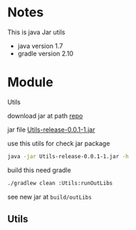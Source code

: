 # Notes

This is java Jar utils

- java version 1.7
- gradle version 2.10

# Module

Utils

download jar at path [repo](repo/)

jar file [Utils-release-0.0.1-1.jar](https://github.com/sinlov/Java-Jar-Utils/raw/master/repo/Utils-release-0.0.1-1.jar)

use this utils for check jar package

```sh
java -jar Utils-release-0.0.1-1.jar -h
```

build this need gradle

```sh
./gradlew clean :Utils:runOutLibs
```

see new jar at `build/outLibs`

## Utils
